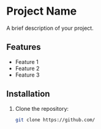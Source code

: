 # Project Name

A brief description of your project.

## Features

- Feature 1
- Feature 2
- Feature 3

## Installation

1. Clone the repository:
   ```bash
   git clone https://github.com/
   ```
